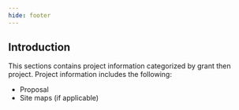 ```yaml
---
hide: footer
---
```


## Introduction
This sections contains project information categorized by grant then project. Project information includes the following:

- Proposal
- Site maps (if applicable)

